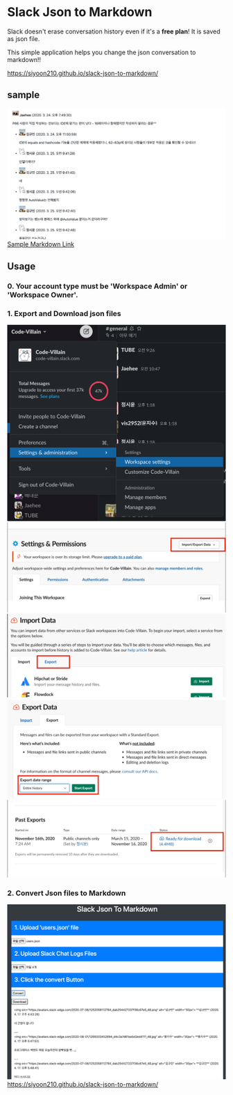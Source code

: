 # Slack Json to Markdown
Slack doesn't erase conversation history even if it's a **free plan**! It is saved as json file.

This simple application helps you change the json conversation to markdown!!

https://siyoon210.github.io/slack-json-to-markdown/

## sample
![sample](./img/sample.png)
[Sample Markdown Link](https://github.com/code-villain/effective-java/blob/master/keywords/keywords_backup.md)

## Usage
### 0. Your account type must be 'Workspace Admin' or 'Workspace Owner'.
### 1. Export and Download json files
![1](./img/1.png)
![2](./img/2.png)
![3](./img/3.png)
![4](./img/4.png)
![5](./img/5.png)

### 2. Convert Json files to Markdown
![converting sample](./img/converting-sample.png)
https://siyoon210.github.io/slack-json-to-markdown/
